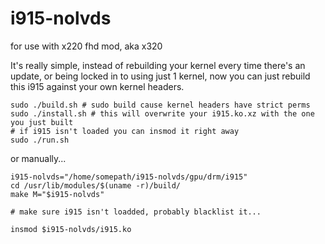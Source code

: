 # i915-nolvds
for use with x220 fhd mod, aka x320

It's really simple, instead of rebuilding your kernel every time there's an update, or being locked in to using just 1 kernel, now you can just rebuild this i915 against your own kernel headers.

```
sudo ./build.sh # sudo build cause kernel headers have strict perms
sudo ./install.sh # this will overwrite your i915.ko.xz with the one you just built
# if i915 isn't loaded you can insmod it right away
sudo ./run.sh
```

or manually...

```
i915-nolvds="/home/somepath/i915-nolvds/gpu/drm/i915"
cd /usr/lib/modules/$(uname -r)/build/
make M="$i915-nolvds"

# make sure i915 isn't loadded, probably blacklist it...

insmod $i915-nolvds/i915.ko

```

